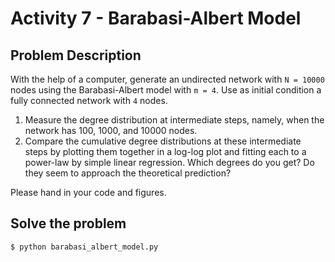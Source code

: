 # Activity 7 - Barabasi-Albert Model

## Problem Description

With the help of a computer, generate an undirected network with `N = 10000` nodes using the Barabasi-Albert model with `m = 4`. Use as initial condition a fully connected network with `4` nodes.

1. Measure the degree distribution at intermediate steps, namely, when the network has 100, 1000, and 10000 nodes.
2. Compare the cumulative degree distributions at these intermediate steps by plotting them together in a log-log plot and fitting each to a power-law by simple linear regression. Which degrees do you get?  Do they seem to approach the theoretical prediction?

Please hand in your code and figures.

## Solve the problem

```sh
$ python barabasi_albert_model.py
```
